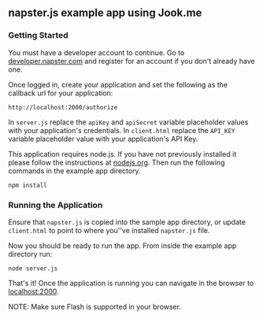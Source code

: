 ## napster.js example app using Jook.me

### Getting Started

You must have a developer account to continue.  Go to [developer.napster.com](https://developer.napster.com) and register for an account if you don't already have one.  

Once logged in, create your application and set the following as the callback url for your application:

```
http://localhost:2000/authorize
```

In `server.js` replace the `apiKey` and `apiSecret` variable placeholder values with your application's credentials.  In `client.html` replace the `API_KEY` variable placeholder value with your application's API Key.

This application requires node.js. If you have not previously installed it please follow the instructions at [nodejs.org](https://nodejs.org). Then run the following commands in the example app directory.

```
npm install
```

### Running the Application

Ensure that `napster.js` is copied into the sample app directory, or update `client.html` to point to where you''ve installed `napster.js` file.

Now you should be ready to run the app. From inside the example app directory run:

```
node server.js
```

That's it! Once the application is running you can navigate in the browser to [localhost:2000](http://localhost:2000).

NOTE: Make sure Flash is supported in your browser.
